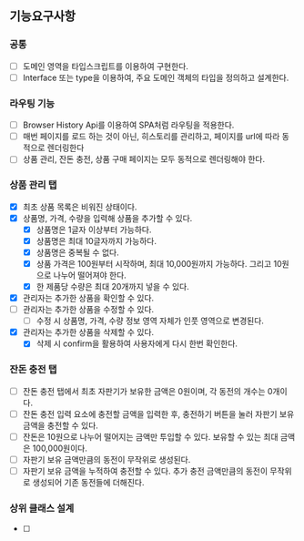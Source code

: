 ## 기능요구사항

### 공통
- [ ] 도메인 영역을 타입스크립트를 이용하여 구현한다.
- [ ] Interface 또는 type을 이용하여, 주요 도메인 객체의 타입을 정의하고 설계한다.

### 라우팅 기능
- [ ] Browser History Api를 이용하여 SPA처럼 라우팅을 적용한다.
- [ ] 매번 페이지를 로드 하는 것이 아닌, 히스토리를 관리하고, 페이지를 url에 따라 동적으로 렌더링한다
- [ ] 상품 관리, 잔돈 충전, 상품 구매 페이지는 모두 동적으로 렌더링해야 한다.

### 상품 관리 탭
- [X] 최초 상품 목록은 비워진 상태이다.
- [X] 상품명, 가격, 수량을 입력해 상품을 추가할 수 있다.
  - [X] 상품명은 1글자 이상부터 가능하다.
  - [X] 상품명은 최대 10글자까지 가능하다.
  - [X] 상품명은 중복될 수 없다.
  - [X] 상품 가격은 100원부터 시작하며, 최대 10,000원까지 가능하다. 그리고 10원으로 나누어 떨어져야 한다.
  - [X] 한 제품당 수량은 최대 20개까지 넣을 수 있다.
- [X] 관리자는 추가한 상품을 확인할 수 있다.
- [ ] 관리자는 추가한 상품을 수정할 수 있다.
  - [ ] 수정 시 상품명, 가격, 수량 정보 영역 자체가 인풋 영역으로 변경된다.
- [X] 관리자는 추가한 상품을 삭제할 수 있다.
  - [X] 삭제 시 confirm을 활용하여 사용자에게 다시 한번 확인한다.

### 잔돈 충전 탭
- [ ] 잔돈 충전 탭에서 최초 자판기가 보유한 금액은 0원이며, 각 동전의 개수는 0개이다.
- [ ] 잔돈 충전 입력 요소에 충전할 금액을 입력한 후, 충전하기 버튼을 눌러 자판기 보유 금액을 충전할 수 있다.
- [ ] 잔돈은 10원으로 나누어 떨어지는 금액만 투입할 수 있다. 보유할 수 있는 최대 금액은 100,000원이다.
- [ ] 자판기 보유 금액만큼의 동전이 무작위로 생성된다.
- [ ] 자판기 보유 금액을 누적하여 충전할 수 있다. 추가 충전 금액만큼의 동전이 무작위로 생성되어 기존 동전들에 더해진다.

### 상위 클래스 설계
- [ ]